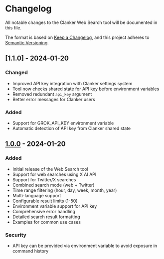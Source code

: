 # Changelog

All notable changes to the Clanker Web Search tool will be documented in this file.

The format is based on [Keep a Changelog](https://keepachangelog.com/en/1.0.0/),
and this project adheres to [Semantic Versioning](https://semver.org/spec/v2.0.0.html).

## [1.1.0] - 2024-01-20

### Changed
- Improved API key integration with Clanker settings system
- Tool now checks shared state for API key before environment variables
- Removed redundant `api_key` argument
- Better error messages for Clanker users

### Added
- Support for GROK_API_KEY environment variable
- Automatic detection of API key from Clanker shared state

## [1.0.0] - 2024-01-20

### Added
- Initial release of the Web Search tool
- Support for web searches using X AI API
- Support for Twitter/X searches
- Combined search mode (web + Twitter)
- Time range filtering (hour, day, week, month, year)
- Multi-language support
- Configurable result limits (1-50)
- Environment variable support for API key
- Comprehensive error handling
- Detailed search result formatting
- Examples for common use cases

### Security
- API key can be provided via environment variable to avoid exposure in command history

[1.0.0]: https://github.com/ziggle-dev/clanker-web-search/releases/tag/v1.0.0